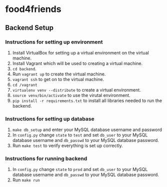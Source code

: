 # food4friends

## Backend Setup

### Instructions for setting up environment
1. Install VirtualBox for setting up a virtual environment on the virtual machine.
2. Install Vagrant which will be used to creating a virtual machine.
3. `cd backend`.
4. Run `vagrant up` to create the virtual machine.
5. `vagrant ssh` to get on to the virtual machine.
6. `cd /vagrant`
7. `virtualenv venv --distribute` to create a virtual environment.
8. `source venv/bin/activate` to use the virutal environment.
9. `pip install -r requirements.txt` to install all libraries needed to run the backend.

### Instructions for setting up database
1. `make db_setup` and enter your MySQL database username and password
2. In `config.py` change `state` to `test` and set `db_user` to your MySQL database username and `db_passwd` to your MySQL database password.
3. Run `make test` to verify everything is set up correctly.

### Instructions for running backend
1. In `config.py` change `state` to `prod` and set `db_user` to your MySQL database username and `db_passwd` to your MySQL database password.
2. Run `make run`
